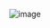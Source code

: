![image](https://github.com/AbdelTheGoat/PHOTO/assets/155133525/8af4f3eb-b56e-4168-8de2-55c5094cb17f)
